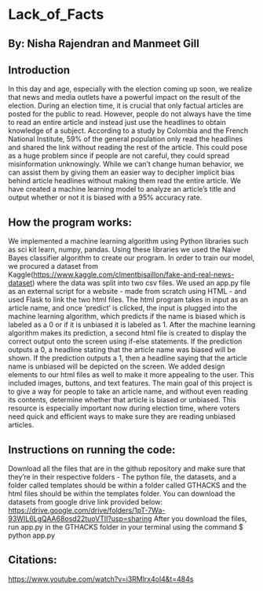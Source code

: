 # Lack_of_Facts
## By: Nisha Rajendran and Manmeet Gill
## Introduction
 In this day and age, especially with the election coming up soon, we realize that news and media outlets have a powerful impact on the result of the election. During an election time, it is crucial that only factual articles are posted for the public to read. However, people do not always have the time to read an entire article and instead just use the headlines to obtain knowledge of a subject. According to a study by Colombia and the French National Institute, 59% of the general population only read the headlines and shared the link without reading the rest of the article. This could pose as a huge problem since if people are not careful, they could spread misinformation unknowingly. While we can’t change human behavior, we can assist them by giving them an easier way to decipher implicit bias behind article headlines without making them read the entire article. We have created a machine learning model to analyze an article’s title and output whether or not it is biased with a 95% accuracy rate. 
 ## How the program works:                                                               
We implemented a machine learning algorithm using Python libraries such as sci kit learn, numpy, pandas. Using these libraries we used the Naive Bayes classifier algorithm to create our program. In order to train our model, we procured a dataset from Kaggle(https://www.kaggle.com/clmentbisaillon/fake-and-real-news-dataset) where the data was split into two csv files. We used an app.py file as an external script for a website - made from scratch using HTML -  and used Flask to link the two html files. The html program takes in input as an article name, and once ‘predict’ is clicked, the input is plugged into the machine learning algorithm, which predicts if the name is biased which is labeled as a 0 or if it is unbiased it is labeled as 1. After the machine learning algorithm makes its prediction, a second html file is created to display the correct output onto the screen using if-else statements. If the prediction outputs a 0, a headline stating that the article name was biased will be shown. If the prediction outputs a 1, then a headline saying that the article name is unbiased will be depicted on the screen. We added design elements to our html files as well to make it more appealing to the user. This included images, buttons, and text features. 
The main goal of this project is to give a way for people to take an article name, and without even reading its contents, determine whether that article is biased or unbiased. This resource is especially important now during election time, where voters need quick and efficient ways to make sure they are reading unbiased articles. 
## Instructions on running the code:                                                         
Download all the files that are in the github repository and make sure that they’re in their respective folders - The python file, the datasets, and a folder called templates should be within a folder called GTHACKS and the html files should be within the templates folder. You can download the datasets from google drive link provided  below:
https://drive.google.com/drive/folders/1pT-7Wa-93WIL6LgQAA68osd22tuoVTlI?usp=sharing
After you download the files, run app.py in the GTHACKS folder in your terminal using the command $ python app.py

 ## Citations:                                                                
https://www.youtube.com/watch?v=i3RMlrx4ol4&t=484s
